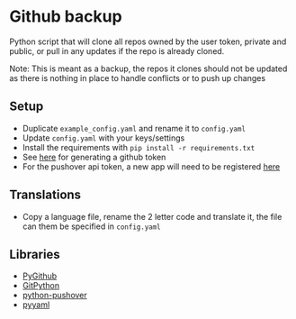 # Github backup
Python script that will clone all repos owned by the user token, private and public, or pull in any updates if the repo is already cloned.

Note:
This is meant as a backup, the repos it clones should not be updated as there is nothing in place to handle conflicts or to push up changes

## Setup

- Duplicate `example_config.yaml` and rename it to `config.yaml`
- Update `config.yaml` with your keys/settings
- Install the requirements with `pip install -r requirements.txt`
- See [here](https://docs.github.com/en/github/authenticating-to-github/keeping-your-account-and-data-secure/creating-a-personal-access-token) for generating a github token
- For the pushover api token, a new app will need to be registered [here](https://pushover.net/apps/build)

## Translations

- Copy a language file, rename the 2 letter code and translate it, the file can them be specified in `config.yaml`

## Libraries

- [PyGithub](https://github.com/PyGithub/PyGithub)
- [GitPython](https://github.com/gitpython-developers/GitPython)
- [python-pushover](https://github.com/Thibauth/python-pushover)
- [pyyaml](https://github.com/yaml/pyyaml)
